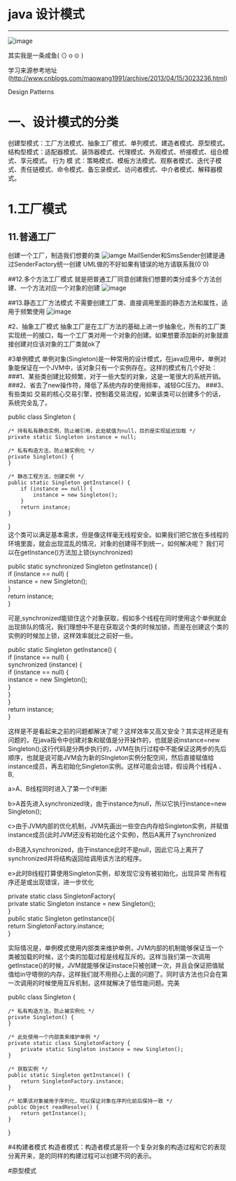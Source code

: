 # java 设计模式

-----------------------------------------------------------------------------------------------------

![image](https://github.com/isoot/JavaCodeDesignMode/blob/master/java%E8%AE%BE%E8%AE%A1%E6%A8%A1%E5%BC%8F/picture/d63049eb1e3022afb95baee96a3b414d.jpeg)

其实我是一条咸鱼( ⊙ o ⊙ )  

学习来源参考地址(http://www.cnblogs.com/maowang1991/archive/2013/04/15/3023236.html)

Design Patterns

# 一、设计模式的分类
创建型模式：工厂方法模式、抽象工厂模式、单列模式、建造者模式、原型模式。
结构型模式：适配器模式、装饰器模式、代理模式、外观模式、桥接模式、组合模式、享元模式。
行为 模 式：策略模式、模板方法模式、观察者模式、迭代子模式、责任链模式、命令模式、备忘录模式、访问者模式、中介者模式、解释器模式。

# 1.工厂模式
## 11.普通工厂
创建一个工厂，制造我们想要的类
![iamge](https://github.com/isoot/JavaCodeDesignMode/blob/master/java%25E8%25AE%25BE%25E8%25AE%25A1%25E6%25A8%25A1%25E5%25BC%258F/picture/java%E6%99%AE%E9%80%9A%E5%B7%A5%E5%8E%82%E6%A8%A1%E5%BC%8F.png)
MailSender和SmsSender创建是通过SenderFactory统一创建
UML做的不好如果有错误的地方请联系我(0`0)

##12.多个方法工厂模式
 就是把普通工厂同意创建我们想要的类分成多个方法创建、一个方法对应一个对象的创建
 ![image](https://github.com/isoot/JavaCodeDesignMode/blob/master/java%2525E8%2525AE%2525BE%2525E8%2525AE%2525A1%2525E6%2525A8%2525A1%2525E5%2525BC%25258F/picture/java2.png)
 
##13.静态工厂方法模式
不需要创建工厂类、直接调用里面的静态方法和属性，适用于频繁使用
![image](https://github.com/isoot/JavaCodeDesignMode/blob/master/java%2525E8%2525AE%2525BE%2525E8%2525AE%2525A1%2525E6%2525A8%2525A1%2525E5%2525BC%25258F/picture/java3.png)

#2、抽象工厂模式
 抽象工厂是在工厂方法的基础上进一步抽象化，所有的工厂类实现统一的接口，每一个工厂类对用一个对象的创建。如果想要添加新的对象就直接创建对应该对象的工厂类就ok了
 
 #3单例模式
 单例对象(Singleton)是一种常用的设计模式，在java应用中，单例对象能保证在一个JVM中，该对象只有一个实例存在。这样的模式有几个好处：
 ###1、某些类创建比较频繁，对于一些大型的对象，这是一笔很大的系统开销。
 ###2、省去了new操作符，降低了系统内存的使用频率，减轻GC压力。
 ###3、有些类如 交易的核心交易引擎，控制着交易流程，如果该类可以创建多个的话，系统完全乱了。
 
 public class Singleton {  
  
    /* 持有私有静态实例，防止被引用，此处赋值为null，目的是实现延迟加载 */  
    private static Singleton instance = null;  
  
    /* 私有构造方法，防止被实例化 */  
    private Singleton() {  
    }  
  
    /* 静态工程方法，创建实例 */  
    public static Singleton getInstance() {  
        if (instance == null) {  
            instance = new Singleton();  
        }  
        return instance;  
    }  
  
}  
这个类可以满足基本需求，但是像这样毫无线程安全。如果我们把它放在多线程的环境里面，就会出现混乱的情况，对象的创建得不到统一，如何解决呢？ 我们可以在getInstance()方法加上锁(synchronized)

public static synchronized Singleton getInstance() {  
        if (instance == null) {  
            instance = new Singleton();  
        }  
        return instance;  
    }  
    
可是,synchronized能锁住这个对象获取，假如多个线程在同时使用这个单例就会出现排队的情况，我们理想中不是在获取这个类的时候加锁，而是在创建这个类的实例的时候加上锁，这样效率就比之前好一些。

public static Singleton getInstance() {  
        if (instance == null) {  
            synchronized (instance) {  
                if (instance == null) {  
                    instance = new Singleton();  
                }  
            }  
        }  
        return instance;  
    }  
 
这样是不是看起来之前的问题都解决了呢？这样效率又高又安全？其实这样还是有问题的，在java指令中创建对象和赋值是分开操作的，也就是说instance=new Singleton();这行代码是分两步执行的，JVM在执行过程中不能保证这两步的先后顺序，也就是说可能JVM会为新的SIngleton实例分配空间，然后直接赋值给instance成员，再去初始化Singleton实例。这样可能会出错，假设两个线程A 、 B,

a>A、B线程同时进入了第一个if判断

b>A首先进入synchronized块，由于instance为null，所以它执行instance=new Singleton();

c>由于JVM内部的优化机制，JVM先画出一些空白内存给Singleton实例，并赋值instance成员(此时JVM还没有初始化这个实例)，然后A离开了synchronized

d>B进入synchronized，由于instance此时不是null，因此它马上离开了synchronized并将结构返回给调用该方法的程序。

e>此时B线程打算使用Singleton实例，却发现它没有被初始化，出现异常
所有程序还是或出现错误，进一步优化

private static class SingletonFactory{           
        private static Singleton instance = new Singleton();           
    }           
    public static Singleton getInstance(){           
        return SingletonFactory.instance;           
    }   
 
实际情况是，单例模式使用内部类来维护单例，JVM内部的机制能够保证当一个类被加载的时候，这个类的加载过程是线程互斥的。这样当我们第一次调用getInstace()的时候，JVM就能够保证instace只被创建一次，并且会保证把值赋值给in守塔侧的内存，这样我们就不用担心上面的问题了。同时该方法也只会在第一次调用的时候使用互斥机制，这样就解决了低性能问题。完美

public class Singleton {  
  
    /* 私有构造方法，防止被实例化 */  
    private Singleton() {  
    }  
  
    /* 此处使用一个内部类来维护单例 */  
    private static class SingletonFactory {  
        private static Singleton instance = new Singleton();  
    }  
  
    /* 获取实例 */  
    public static Singleton getInstance() {  
        return SingletonFactory.instance;  
    }  
  
    /* 如果该对象被用于序列化，可以保证对象在序列化前后保持一致 */  
    public Object readResolve() {  
        return getInstance();  
    }  
}  

#4构建者模式
构造者模式：构造者模式是将一个复杂对象的构造过程和它的表现分离开来，是的同样的构建过程可以创建不同的表示。

#原型模式








